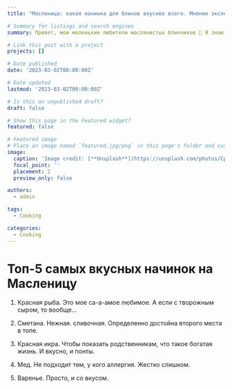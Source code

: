 ```yaml
---
title: "Масленица: какая начинка для блинов вкуснее всего. Мнение эксперта."

# Summary for listings and search engines
summary: Привет, мои маленькие любители маслянистых блинчиков 👋 Я знаю, как сложно выбрать, с чем хочется сьесть этот сочный блинчик, поэтому сейчас я пишу эту статью.

# Link this post with a project
projects: []

# Date published
date: '2023-03-02T00:00:00Z'

# Date updated
lastmod: '2023-03-02T00:00:00Z'

# Is this an unpublished draft?
draft: false

# Show this page in the Featured widget?
featured: false

# Featured image
# Place an image named `featured.jpg/png` in this page's folder and customize its options here.
image:
  caption: 'Image credit: [**Unsplash**](https://unsplash.com/photos/CpkOjOcXdUY)'
  focal_point: ''
  placement: 2
  preview_only: false

authors:
  - admin

tags:
  - Cooking

categories:
  - Cooking
---
```

# Топ-5 самых вкусных начинок на Масленицу

1. Красная рыба. Это мое са-а-амое любимое. А если с творожным сыром, то вообще...

2. Сметана. Нежная. сливочная. Определенно достойна второго места в топе.

3. Красная икра. Чтобы показать родственникам, что такое богатая жизнь. И вкусно, и понты.

4. Мед. Не подходит тем, у кого аллергия. Жестко слишком.

5. Варенье. Просто, и со вкусом.
